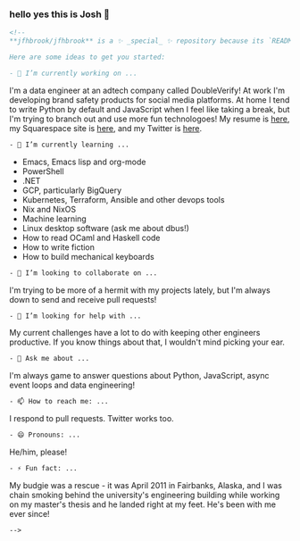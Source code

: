 ### hello yes this is Josh 👋

```html
<!--
**jfhbrook/jfhbrook** is a ✨ _special_ ✨ repository because its `README.md` (this file) appears on your GitHub profile.

Here are some ideas to get you started:

- 🔭 I’m currently working on ...
```

I'm a data engineer at an adtech company called DoubleVerify! At work I'm developing brand safety products for social media platforms. At home I tend to write Python by default and JavaScript when I feel like taking a break, but I'm trying to branch out and use more fun technologoes! My resume is [here](https://github.com/resume), my Squarespace site is [here](https://www.josh.agency/), and my Twitter is [here](https://twitter.com/jfhbrook).

```html
- 🌱 I’m currently learning ...
```

* Emacs, Emacs lisp and org-mode
* PowerShell
* .NET
* GCP, particularly BigQuery
* Kubernetes, Terraform, Ansible and other devops tools
* Nix and NixOS
* Machine learning
* Linux desktop software (ask me about dbus!)
* How to read OCaml and Haskell code
* How to write fiction
* How to build mechanical keyboards

```html
- 👯 I’m looking to collaborate on ...
```

I'm trying to be more of a hermit with my projects lately, but I'm always down to send and receive pull requests!

```html
- 🤔 I’m looking for help with ...
```

My current challenges have a lot to do with keeping other engineers productive. If you know things about that, I wouldn't mind picking your ear.

```html
- 💬 Ask me about ...
```

I'm always game to answer questions about Python, JavaScript, async event loops and data engineering!

```html
- 📫 How to reach me: ...
```

I respond to pull requests. Twitter works too.

```html
- 😄 Pronouns: ...
```

He/him, please!

```html
- ⚡ Fun fact: ...
```

My budgie was a rescue - it was April 2011 in Fairbanks, Alaska, and I was chain smoking behind the university's engineering building while working on my master's thesis and he landed right at my feet. He's been with me ever since!

```html
-->
```
